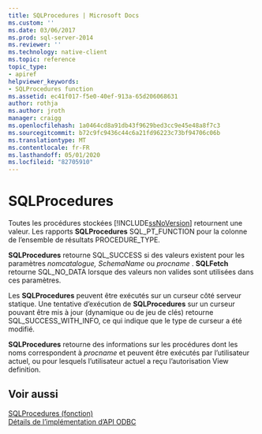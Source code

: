 ```yaml
---
title: SQLProcedures | Microsoft Docs
ms.custom: ''
ms.date: 03/06/2017
ms.prod: sql-server-2014
ms.reviewer: ''
ms.technology: native-client
ms.topic: reference
topic_type:
- apiref
helpviewer_keywords:
- SQLProcedures function
ms.assetid: ec41f017-f5e0-40ef-913a-65d206068631
author: rothja
ms.author: jroth
manager: craigg
ms.openlocfilehash: 1a0464cd8a91db43f9629bed3cc9e45e48a8f7c3
ms.sourcegitcommit: b72c9fc9436c44c6a21fd96223c73bf94706c06b
ms.translationtype: MT
ms.contentlocale: fr-FR
ms.lasthandoff: 05/01/2020
ms.locfileid: "82705910"
---
```

# <a name="sqlprocedures"></a>SQLProcedures
  Toutes les procédures stockées [!INCLUDE[ssNoVersion](../../includes/ssnoversion-md.md)] retournent une valeur. Les rapports **SQLProcedures** SQL_PT_FUNCTION pour la colonne de l’ensemble de résultats PROCEDURE_TYPE.  
  
 **SQLProcedures** retourne SQL_SUCCESS si des valeurs existent pour les paramètres *nomcatalogue, SchemaName* ou *procname* . **SQLFetch** retourne SQL_NO_DATA lorsque des valeurs non valides sont utilisées dans ces paramètres.  
  
 Les **SQLProcedures** peuvent être exécutés sur un curseur côté serveur statique. Une tentative d’exécution de **SQLProcedures** sur un curseur pouvant être mis à jour (dynamique ou de jeu de clés) retourne SQL_SUCCESS_WITH_INFO, ce qui indique que le type de curseur a été modifié.  
  
 **SQLProcedures** retourne des informations sur les procédures dont les noms correspondent à *procname* et peuvent être exécutés par l’utilisateur actuel, ou pour lesquels l’utilisateur actuel a reçu l’autorisation View definition.  
  
## <a name="see-also"></a>Voir aussi  
 [SQLProcedures (fonction)](https://go.microsoft.com/fwlink/?LinkId=59364)   
 [Détails de l’implémentation d’API ODBC](odbc-api-implementation-details.md)  
  
  
